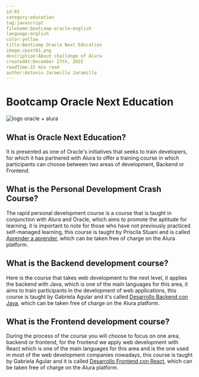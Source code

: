 ```yaml
---
id:01
category:education
tag:javascript
filename:bootcamp-oracle-english
language:english
color:yellow
title:Bootcamp Oracle Next Education
image:/post01.png
description:About challenge of Alura
createdAt:December 27th, 2022
readTime:15 min read
author:Antonio Jaramillo Jaramillo
---
```


# Bootcamp Oracle Next Education
![logo oracle + alura](https://backendblog.fly.dev/post01.png)

## What is Oracle Next Education?
It is presented as one of Oracle's initiatives that seeks to train developers, for which it has partnered with Alura to offer a training course in which participants can choose between two areas of development, Backend or Frontend.

## What is the Personal Development Crash Course?
The rapid personal development course is a course that is taught in conjunction with Alura and Oracle, which aims to promote the aptitude for learning, it is important to note for those who have not previously practiced self-managed learning, this course is taught by Priscila Stuani and is called [Aprender a aprender](https://app.aluracursos.com), which can be taken free of charge on the Alura platform.

## What is the Backend development course?
Here is the course that takes web development to the next level, it applies the backend with Java, which is one of the main languages for this area, it aims to train participants in the development of web applications, this course is taught by Gabriela Agular and it's called [Desarrollo Backend con Java](https://app.aluracursos.com), which can be taken free of charge on the Alura platform.

## What is the Frontend development course?
During the process of the course you will choose to focus on one area, backend or frontend, for the frontend we apply web development with React which is one of the main languages for this area and is the one used in most of the web development companies nowadays, this course is taught by Gabriela Agular and it is called  [Desarrollo Frontend con React](https://app.aluracursos.com), which can be taken free of charge on the Alura platform.


